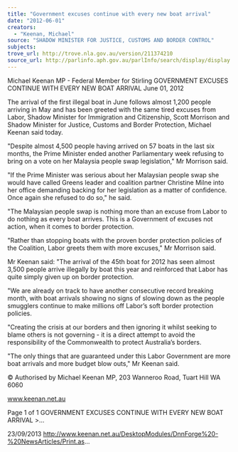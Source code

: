 ```yaml
---
title: "Government excuses continue with every new boat arrival"
date: "2012-06-01"
creators:
  - "Keenan, Michael"
source: "SHADOW MINISTER FOR JUSTICE, CUSTOMS AND BORDER CONTROL"
subjects:
trove_url: http://trove.nla.gov.au/version/211374210
source_url: http://parlinfo.aph.gov.au/parlInfo/search/display/display.w3p;query=Id%3A%22media/pressrel/2742650%22
---
```


 Michael Keenan MP - Federal Member for  Stirling GOVERNMENT EXCUSES CONTINUE WITH  EVERY NEW BOAT ARRIVAL June 01, 2012

 The arrival of the first illegal boat in June follows almost 1,200 people arriving in May and has been greeted with the same tired  excuses  from  Labor,  Shadow  Minister  for  Immigration  and  Citizenship,  Scott  Morrison  and  Shadow  Minister  for Justice, Customs and Border Protection, Michael Keenan said today. 

 "Despite  almost  4,500  people  having  arrived  on  57  boats  in  the  last  six  months,  the  Prime  Minister  ended  another Parliamentary week refusing to bring on a vote on her Malaysia people swap legislation," Mr Morrison said. 

 "If the Prime Minister was serious about her Malaysian people swap she would have called Greens leader and coalition partner Christine Milne into her office demanding backing for her legislation as a matter of confidence. Once again she refused to do so," he said. 

 "The Malaysian people swap is nothing more than an excuse from Labor to do nothing as every boat arrives. This is a Government of excuses not action, when it comes to border protection. 

 "Rather  than  stopping  boats  with  the  proven  border  protection  policies  of  the  Coalition,  Labor  greets  them  with  more excuses," Mr Morrison said. 

 Mr Keenan said: "The arrival of the 45th boat for 2012 has seen almost 3,500 people arrive illegally by boat this year and reinforced that Labor has quite simply given up on border protection. 

 "We  are  already  on  track  to  have  another  consecutive  record  breaking  month,  with  boat  arrivals  showing  no  signs  of slowing down as the people smugglers continue to make millions off Labor’s soft border protection policies. 

 "Creating  the  crisis  at  our  borders  and  then  ignoring  it  whilst  seeking  to  blame  others  is  not  governing  - it  is  a  direct   attempt to avoid the responsibility of the Commonwealth to protect Australia’s borders. 

 "The only things that are guaranteed under this Labor Government are more boat arrivals and more budget blow outs," Mr  Keenan said. 

 © Authorised by Michael Keenan MP, 203 Wanneroo Road, Tuart Hill WA 6060

 www.keenan.net.au

 Page 1 of 1 GOVERNMENT EXCUSES CONTINUE WITH EVERY NEW BOAT ARRIVAL >...

 23/09/2013 http://www.keenan.net.au/DesktopModules/DnnForge%20-%20NewsArticles/Print.as...

